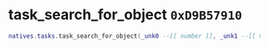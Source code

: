 # task_search_for_object `0xD9B57910`

```lua
natives.tasks.task_search_for_object(_unk0 --[[ number ]], _unk1 --[[ number ]], _unk2 --[[ number ]], _unk3 --[[ number ]])
```
